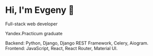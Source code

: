 # Hi, I'm Evgeny 👋 

Full-stack web developer

Yandex.Practicum graduate

Backend: Python, Django, Django REST Framework, Celery, Aiogram.</br>
Frontend: JavaScript, React, React Router, Material UI.

